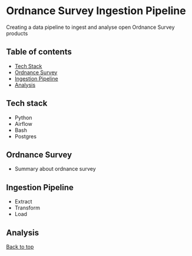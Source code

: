 # Ordnance Survey Ingestion Pipeline
Creating a data pipeline to ingest and analyse open Ordnance Survey products

## Table of contents
- [Tech Stack](https://github.com/SuperSalcedo22/os_open_pipeline#Ordnance-Survey)
- [Ordnance Survey](https://github.com/SuperSalcedo22/os_open_pipeline#Ordnance-Survey)
- [Ingestion Pipeline](https://github.com/SuperSalcedo22/os_open_pipeline#Ingestion-Pipeline)
- [Analysis](https://github.com/SuperSalcedo22/os_open_pipeline#Analysis)

## Tech stack
- Python
- Airflow
- Bash
- Postgres

## Ordnance Survey
- Summary about ordnance survey

## Ingestion Pipeline
- Extract
- Transform
- Load


## Analysis


[Back to top](https://github.com/SuperSalcedo22/os_open_pipelinl#os_open_pipeline)
